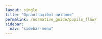 ```yaml
---
layout: single
title: "Організаційні питання"
permalink: /normative_guide/pupils_flow/
sidebar:
  nav: "sidebar-menu"
---
```

